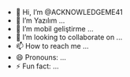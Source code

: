 - 👋 Hi, I’m @ACKNOWLEDGEME41
- 👀 I’m Yazılım ...
- 🌱 I’m mobil geliştirme ...
- 💞️ I’m looking to collaborate on ...
- 📫 How to reach me ...
- 😄 Pronouns: ...
- ⚡ Fun fact: ...

<!---
ACKNOWLEDGEME41/ACKNOWLEDGEME41 is a ✨ special ✨ repository because its `README.md` (this file) appears on your GitHub profile.
You can click the Preview link to take a look at your changes.
--->
